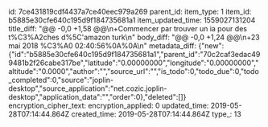 id: 7ce431819cdf4437a7ce40eec979a269
parent_id: 
item_type: 1
item_id: b5885e30cfe640c195d9f184735681a1
item_updated_time: 1559027131204
title_diff: "@@ -0,0 +1,58 @@\n+Commencer par trouver un ia pour des t%C3%A2ches d%5C'amazon turk\n"
body_diff: "@@ -0,0 +1,24 @@\n+23 mai 2018 %C3%A0 02:40:56%0A%0A\n"
metadata_diff: {"new":{"id":"b5885e30cfe640c195d9f184735681a1","parent_id":"70c2caf3edac499481b2f26cabe317be","latitude":"0.00000000","longitude":"0.00000000","altitude":"0.0000","author":"","source_url":"","is_todo":0,"todo_due":0,"todo_completed":0,"source":"joplin-desktop","source_application":"net.cozic.joplin-desktop","application_data":"","order":0},"deleted":[]}
encryption_cipher_text: 
encryption_applied: 0
updated_time: 2019-05-28T07:14:44.864Z
created_time: 2019-05-28T07:14:44.864Z
type_: 13